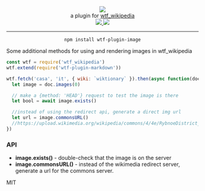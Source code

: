 <div align="center">
  <img src="https://cloud.githubusercontent.com/assets/399657/23590290/ede73772-01aa-11e7-8915-181ef21027bc.png" />

  <div>a plugin for <a href="https://github.com/spencermountain/wtf_wikipedia/">wtf_wikipedia</a></div>
  
  <!-- npm version -->
  <a href="https://npmjs.org/package/wtf-plugin-image">
    <img src="https://img.shields.io/npm/v/wtf-plugin-image.svg?style=flat-square" />
  </a>
  
  <!-- file size -->
  <a href="https://unpkg.com/wtf-plugin-markdown/builds/wtf-plugin-image.min.js">
    <img src="https://badge-size.herokuapp.com/spencermountain/wtf-plugin-image/master/builds/wtf-plugin-image.min.js" />
  </a>
   <hr/>
</div>

<div align="center">
  <code>npm install wtf-plugin-image</code>
</div>

Some additional methods for using and rendering images in wtf_wikipedia

```js
const wtf = require('wtf_wikipedia')
wtf.extend(require('wtf-plugin-markdown'))

wtf.fetch('casa', 'it', { wiki: `wiktionary` }).then(async function(doc) {
  let image = doc.images(0)

  // make a {method: 'HEAD'} request to test the image is there
  let bool = await image.exists()

  //instead of using the redirect api, generate a direct img url
  let url = image.commonsURL()
  //https://upload.wikimedia.org/wikipedia/commons/4/4e/RybnoeDistrict_06-13_Konstantinovo_village_05.jpg
})
```

### API

- **image.exists()** - double-check that the image is on the server
- **image.commonsURL()** - instead of the wikimedia redirect server, generate a url for the commons server.

MIT
